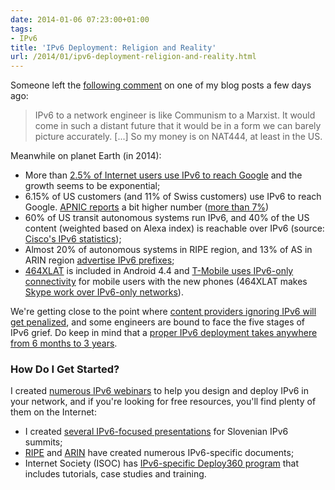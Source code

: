 ```yaml
---
date: 2014-01-06 07:23:00+01:00
tags:
- IPv6
title: 'IPv6 Deployment: Religion and Reality'
url: /2014/01/ipv6-deployment-religion-and-reality.html
---
```

Someone left the [following comment](http://blog.ipspace.net/2013/05/the-dangers-of-ignoring-ipv6.html?showComment=1387696266904#c2404843566055236044) on one of my blog posts a few days ago:

> IPv6 to a network engineer is like Communism to a Marxist. It would come in such a distant future that it would be in a form we can barely picture accurately. \[...\] So my money is on NAT444, at least in the US.

Meanwhile on planet Earth (in 2014):
<!--more-->
-   More than [2.5% of Internet users use IPv6 to reach Google](http://www.google.com/ipv6/statistics.html) and the growth seems to be exponential;
-   6.15% of US customers (and 11% of Swiss customers) use IPv6 to reach Google. [APNIC reports](http://www.potaroo.net/stats/1x1/) a bit higher number ([more than 7%](http://www.potaroo.net/stats/1x1/6v6dspref.png))
-   60% of US transit autonomous systems run IPv6, and 40% of the US content (weighted based on Alexa index) is reachable over IPv6 (source: [Cisco's IPv6 statistics](http://6lab.cisco.com/stats/));
-   Almost 20% of autonomous systems in RIPE region, and 13% of AS in ARIN region [advertise IPv6 prefixes](http://v6asns.ripe.net/v/6);
-   [464XLAT](http://blog.ipspace.net/2013/04/464xlat-explained.html) is included in Android 4.4 and [T-Mobile uses IPv6-only connectivity](http://www.dslreports.com/shownews/TMobile-Goes-IPv6-Only-on-Android-44-Devices-126506) for mobile users with the new phones (464XLAT makes [Skype work over IPv6-only networks](http://www.internetsociety.org/deploy360/blog/2013/11/skype-on-android-works-over-ipv6-on-mobile-networks-using-464xlat/)).

We're getting close to the point where [content providers ignoring IPv6 will get penalized](http://blog.ipspace.net/2011/03/you-cant-ignore-ipv6-any-longer-in.html), and some engineers are bound to face the five stages of IPv6 grief. Do keep in mind that a [proper IPv6 deployment takes anywhere from 6 months to 3 years](http://www.youtube.com/watch?v=QbiB4teNT0c).

### How Do I Get Started?

I created [numerous IPv6 webinars](http://www.ipspace.net/Roadmap/IPv6_webinars) to help you design and deploy IPv6 in your network, and if you're looking for free resources, you'll find plenty of them on the Internet:

-   I created [several IPv6-focused presentations](http://www.ipspace.net/Presentations#IPv6) for Slovenian IPv6 summits;
-   [RIPE](http://www.ripe.net/lir-services/resource-management/allocations-and-assignments/request-ipv6) and [ARIN](https://www.arin.net/knowledge/ipv6_info_center.html) have created numerous IPv6-specific documents;
-   Internet Society (ISOC) has [IPv6-specific Deploy360 program](http://www.internetsociety.org/deploy360/ipv6/) that includes tutorials, case studies and training.
